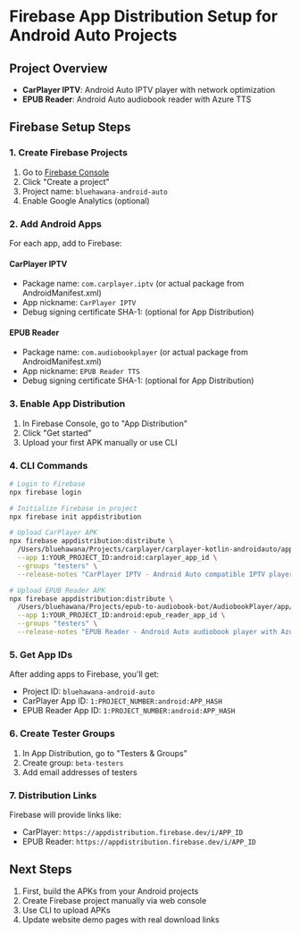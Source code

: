 # Firebase App Distribution Setup for Android Auto Projects

## Project Overview
- **CarPlayer IPTV**: Android Auto IPTV player with network optimization
- **EPUB Reader**: Android Auto audiobook reader with Azure TTS

## Firebase Setup Steps

### 1. Create Firebase Projects
1. Go to [Firebase Console](https://console.firebase.google.com)
2. Click "Create a project"
3. Project name: `bluehawana-android-auto`
4. Enable Google Analytics (optional)

### 2. Add Android Apps
For each app, add to Firebase:

#### CarPlayer IPTV
- Package name: `com.carplayer.iptv` (or actual package from AndroidManifest.xml)
- App nickname: `CarPlayer IPTV`
- Debug signing certificate SHA-1: (optional for App Distribution)

#### EPUB Reader  
- Package name: `com.audiobookplayer` (or actual package from AndroidManifest.xml)
- App nickname: `EPUB Reader TTS`
- Debug signing certificate SHA-1: (optional for App Distribution)

### 3. Enable App Distribution
1. In Firebase Console, go to "App Distribution" 
2. Click "Get started"
3. Upload your first APK manually or use CLI

### 4. CLI Commands

```bash
# Login to Firebase
npx firebase login

# Initialize Firebase in project
npx firebase init appdistribution

# Upload CarPlayer APK
npx firebase appdistribution:distribute \
  /Users/bluehawana/Projects/carplayer/carplayer-kotlin-androidauto/app/build/outputs/apk/release/app-release.apk \
  --app 1:YOUR_PROJECT_ID:android:carplayer_app_id \
  --groups "testers" \
  --release-notes "CarPlayer IPTV - Android Auto compatible IPTV player with smart network optimization"

# Upload EPUB Reader APK  
npx firebase appdistribution:distribute \
  /Users/bluehawana/Projects/epub-to-audiobook-bot/AudiobookPlayer/app/build/outputs/apk/release/app-release.apk \
  --app 1:YOUR_PROJECT_ID:android:epub_reader_app_id \
  --groups "testers" \
  --release-notes "EPUB Reader - Android Auto audiobook player with Azure Neural Voice TTS"
```

### 5. Get App IDs
After adding apps to Firebase, you'll get:
- Project ID: `bluehawana-android-auto`
- CarPlayer App ID: `1:PROJECT_NUMBER:android:APP_HASH` 
- EPUB Reader App ID: `1:PROJECT_NUMBER:android:APP_HASH`

### 6. Create Tester Groups
1. In App Distribution, go to "Testers & Groups"
2. Create group: `beta-testers`
3. Add email addresses of testers

### 7. Distribution Links
Firebase will provide links like:
- CarPlayer: `https://appdistribution.firebase.dev/i/APP_ID`
- EPUB Reader: `https://appdistribution.firebase.dev/i/APP_ID`

## Next Steps
1. First, build the APKs from your Android projects
2. Create Firebase project manually via web console
3. Use CLI to upload APKs
4. Update website demo pages with real download links
